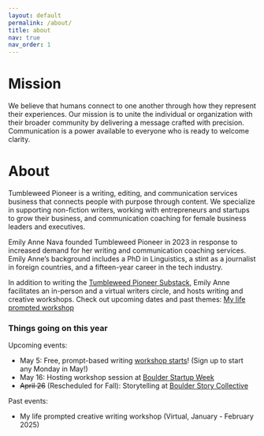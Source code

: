 ```yaml
---
layout: default
permalink: /about/
title: about
nav: true
nav_order: 1
---
```


# Mission 
We believe that humans connect to one another through how they represent their experiences. Our mission is to unite the individual or organization with their broader community by delivering a message crafted with precision. Communication is a power available to everyone who is ready to welcome clarity. 

# About
Tumbleweed Pioneer is a writing, editing, and communication services business that connects people with purpose through content. We specialize in supporting non-fiction writers, working with entrepreneurs and startups to grow their business, and communication coaching for female business leaders and executives. 

Emily Anne Nava founded Tumbleweed Pioneer in 2023 in response to increased demand for her writing and communication coaching services. Emily Anne’s background includes a PhD in Linguistics, a stint as a journalist in foreign countries, and a fifteen-year career in the tech industry.

In addition to writing the [Tumbleweed Pioneer Substack](https://tumbleweedpioneer.substack.com/), Emily Anne facilitates an in-person and  a virtual writers circle, and hosts writing and creative workshops. Check out upcoming dates and past themes: [My life prompted workshop](https://mylifeprompted.com/)

### Things going on this year 

Upcoming events:
- May 5: Free, prompt-based writing [workshop starts](https://mylifeprompted.com/register)! (Sign up to start any Monday in May!)
- May 16: Hosting workshop session at [Boulder Startup Week](https://boulderstartupweek.com/)
- <s>April 26</s> (Rescheduled for Fall): Storytelling at [Boulder Story Collective](https://storycollective.org/)


Past events:
- My life prompted creative writing workshop (Virtual, January - February 2025)




